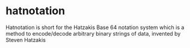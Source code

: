 # hatnotation
Hatnotation is short for the Hatzakis Base 64 notation system which is a method to encode/decode arbitrary binary strings of data, invented by Steven Hatzakis

